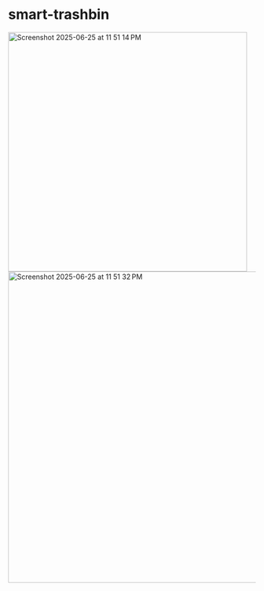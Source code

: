 # smart-trashbin
<img width="486" alt="Screenshot 2025-06-25 at 11 51 14 PM" src="https://github.com/user-attachments/assets/81120d4b-ad84-40b8-a99c-b8a6b0e83424" />

<img width="632" alt="Screenshot 2025-06-25 at 11 51 32 PM" src="https://github.com/user-attachments/assets/c4e34ac2-c1e2-4c24-ac8b-8b79a1943bba" />

